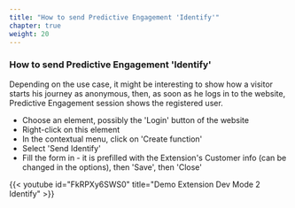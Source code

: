 ```yaml
---
title: "How to send Predictive Engagement 'Identify'"
chapter: true
weight: 20
---
```



### How to send Predictive Engagement 'Identify'
Depending on the use case, it might be interesting to show how a visitor starts his journey as anonymous, then, as soon as he logs in to the website, Predictive Engagement session shows the registered user.

- Choose an element, possibly the 'Login' button of the website
- Right-click on this element
- In the contextual menu, click on 'Create function'
- Select 'Send Identify'
- Fill the form in - it is prefilled with the Extension's Customer info (can be changed in the options), then 'Save', then 'Close'


{{< youtube id="FkRPXy6SWS0" title="Demo Extension Dev Mode 2 Identify" >}}
